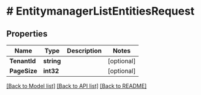 # # EntitymanagerListEntitiesRequest


## Properties 


Name | Type | Description | Notes
------------ | ------------- | ------------- | -------------
**TenantId**| **string** |   | [optional]
**PageSize**| **int32** |   | [optional]


[[Back to Model list]](../../README.md#models) [[Back to API list]](../../README.md#endpoints) [[Back to README]](../../README.md)

